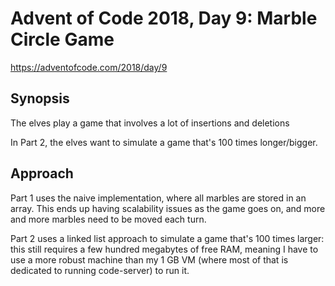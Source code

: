 # Advent of Code 2018, Day 9: Marble Circle Game

https://adventofcode.com/2018/day/9

## Synopsis

The elves play a game that involves a lot of insertions and deletions

In Part 2, the elves want to simulate a game that's 100 times longer/bigger.

## Approach

Part 1 uses the naive implementation, where all marbles are stored in an array. This ends up having scalability issues as the game goes on, and more and more marbles need to be moved each turn.

Part 2 uses a linked list approach to simulate a game that's 100 times larger: this still requires a few hundred megabytes of free RAM, meaning I have to use a more robust machine than my 1 GB VM (where most of that is dedicated to running code-server) to run it.
